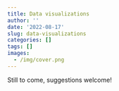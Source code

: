```yaml
---
title: Data visualizations
author: ''
date: '2022-08-17'
slug: data-visualizations
categories: []
tags: []
images:
  - /img/cover.png
---
```


Still to come, suggestions welcome!
